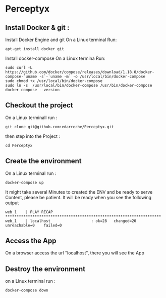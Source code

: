 # Perceptyx

## Install Docker & git :

Install Docker Engine and git
On a Linux terminal Run:
```
apt-get install docker git
```

Install docker-compose
On a Linux termina Run:
```
sudo curl -L https://github.com/docker/compose/releases/download/1.18.0/docker-compose-`uname -s`-`uname -m` -o /usr/local/bin/docker-compose
sudo chmod +x /usr/local/bin/docker-compose
sudo ln -s  /usr/local/bin/docker-compose /usr/bin/docker-compose
docker-compose --version
```

## Checkout the project
On a Linux terminall run :
```
git clone git@github.com:edarreche/Perceptyx.git
```

then step into the Project :
```
cd Perceptyx
```

## Create the environment
On a Linux terminal run :
```
docker-compose up
```

It might take several Minutes to created the ENV and be ready to serve Content, please be patient.
It will be ready when you see the following output
```
web_1    | PLAY RECAP *********************************************************************
web_1    | localhost                  : ok=28   changed=20   unreachable=0    failed=0   
```

## Access the App
On a browser access the url "localhost", there you will see the App

## Destroy the environment
on a Linux terminal run :
```
docker-compose down
```
